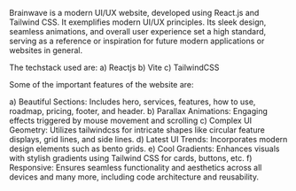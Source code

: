 
Brainwave is a modern UI/UX website, developed using React.js and Tailwind CSS. It exemplifies modern UI/UX principles. Its sleek design, seamless animations, and overall user experience set a high standard, serving as a reference or inspiration for future modern applications or websites in general.

The techstack used are:
a) Reactjs
b) Vite
c) TailwindCSS

Some of the important features of the website are:
 
 a) Beautiful Sections: Includes hero, services, features, how to use, roadmap, pricing, footer, and header.
 b) Parallax Animations: Engaging effects triggered by mouse movement and scrolling
 c) Complex UI Geometry: Utilizes tailwindcss for intricate shapes like circular feature displays, grid lines, and side lines.
 d) Latest UI Trends: Incorporates modern design elements such as bento grids.
 e) Cool Gradients: Enhances visuals with stylish gradients using Tailwind CSS for cards, buttons, etc.
 f) Responsive: Ensures seamless functionality and aesthetics across all devices and many more, including code architecture and reusability.
